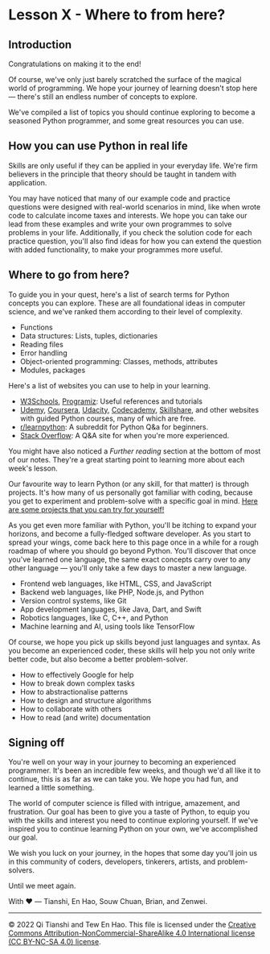 # Lesson X - Where to from here?

## Introduction
Congratulations on making it to the end!

Of course, we've only just barely scratched the surface of the magical world of programming. We hope your journey of learning doesn't stop here — there's still an endless number of concepts to explore.

We've compiled a list of topics you should continue exploring to become a seasoned Python programmer, and some great resources you can use.

## How you can use Python in real life
Skills are only useful if they can be applied in your everyday life. We're firm believers in the principle that theory should be taught in tandem with application.

You may have noticed that many of our example code and practice questions were designed with real-world scenarios in mind, like when wrote code to calculate income taxes and interests. We hope you can take our lead from these examples and write your own programmes to solve problems in your life. Additionally, if you check the solution code for each practice question, you'll also find ideas for how you can extend the question with added functionality, to make your programmes more useful.

## Where to go from here?
To guide you in your quest, here's a list of search terms for Python concepts you can explore. These are all foundational ideas in computer science, and we've ranked them according to their level of complexity.

* Functions
* Data structures: Lists, tuples, dictionaries
* Reading files
* Error handling
* Object-oriented programming: Classes, methods, attributes
* Modules, packages

Here's a list of websites you can use to help in your learning.

* [W3Schools](https://www.w3schools.com/python/default.asp), [Programiz](https://www.programiz.com): Useful references and tutorials
* [Udemy](https://www.udemy.com), [Coursera](https://www.coursera.org), [Udacity](https://www.udacity.com), [Codecademy](https://www.codecademy.com), [Skillshare](https://www.skillshare.com), and other websites with guided Python courses, many of which are free.
* [r/learnpython](https://www.reddit.com/r/learnpython/): A subreddit for Python Q&a for beginners.
* [Stack Overflow](https://stackoverflow.com): A Q&A site for when you're more experienced.

You might have also noticed a *Further reading* section at the bottom of most of our notes. They're a great starting point to learning more about each week's lesson.

Our favourite way to learn Python (or any skill, for that matter) is through projects. It's how many of us personally got familiar with coding, because you get to experiment and problem-solve with a specific goal in mind. [Here are some projects that you can try for yourself!](https://hackr.io/blog/python-projects)

As you get even more familiar with Python, you'll be itching to expand your horizons, and become a fully-fledged software developer. As you start to spread your wings, come back here to this page once in a while for a rough roadmap of where you should go beyond Python. You'll discover that once you've learned one language, the same exact concepts carry over to any other language — you'll only take a few days to master a new language.

* Frontend web languages, like HTML, CSS, and JavaScript
* Backend web languages, like PHP, Node.js, and Python
* Version control systems, like Git
* App development languages, like Java, Dart, and Swift
* Robotics languages, like C, C++, and Python
* Machine learning and AI, using tools like TensorFlow

Of course, we hope you pick up skills beyond just languages and syntax. As you become an experienced coder, these skills will help you not only write better code, but also become a better problem-solver.

* How to effectively Google for help
* How to break down complex tasks
* How to abstractionalise patterns
* How to design and structure algorithms
* How to collaborate with others
* How to read (and write) documentation

## Signing off
You're well on your way in your journey to becoming an experienced programmer. It's been an incredible few weeks, and though we'd all like it to continue, this is as far as we can take you. We hope you had fun, and learned a little something.

The world of computer science is filled with intrigue, amazement, and frustration. Our goal has been to give you a taste of Python, to equip you with the skills and interest you need to continue exploring yourself. If we've inspired you to continue learning Python on your own, we've accomplished our goal.

We wish you luck on your journey, in the hopes that some day you'll join us in this community of coders, developers, tinkerers, artists, and problem-solvers.

Until we meet again.

With ❤️ — Tianshi, En Hao, Souw Chuan, Brian, and Zenwei.

---

© 2022 Qi Tianshi and Tew En Hao. This file is licensed under the [Creative Commons Attribution-NonCommercial-ShareAlike 4.0 International license (CC BY-NC-SA 4.0) license](https://creativecommons.org/licenses/by-nc-sa/4.0/).
